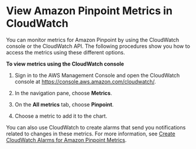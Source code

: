 # View Amazon Pinpoint Metrics in CloudWatch<a name="monitoring-view-metrics"></a>

You can monitor metrics for Amazon Pinpoint by using the CloudWatch console or the CloudWatch API\. The following procedures show you how to access the metrics using these different options\. 

**To view metrics using the CloudWatch console**

1. Sign in to the AWS Management Console and open the CloudWatch console at [https://console\.aws\.amazon\.com/cloudwatch/](https://console.aws.amazon.com/cloudwatch/)\.

1. In the navigation pane, choose **Metrics**\.

1. On the **All metrics** tab, choose **Pinpoint**\.

1. Choose a metric to add it to the chart\. 

You can also use CloudWatch to create alarms that send you notifications related to changes in these metrics\. For more information, see [Create CloudWatch Alarms for Amazon Pinpoint Metrics](monitoring-create-alarms.md)\.